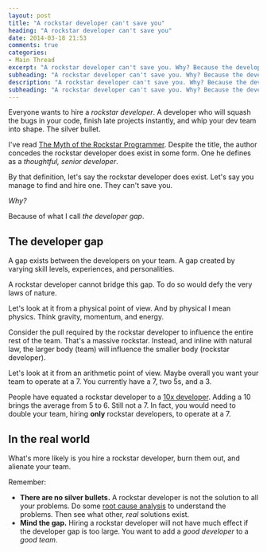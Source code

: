 ```yaml
---
layout: post
title: "A rockstar developer can't save you"
heading: "A rockstar developer can't save you"
date: 2014-03-18 21:53
comments: true
categories: 
- Main Thread
excerpt: "A rockstar developer can't save you. Why? Because the developer gap."
subheading: "A rockstar developer can't save you. Why? Because the developer gap."
description: "A rockstar developer can't save you. Why? Because the developer gap."
subheading: "A rockstar developer can't save you. Why? Because the developer gap."
---
```

Everyone wants to hire a *rockstar developer*. A developer who will squash the bugs in your code, finish late projects instantly, and whip your dev team into shape. The silver bullet.

I've read [The Myth of the Rockstar Programmer](http://www.hanselman.com/blog/TheMythOfTheRockstarProgrammer.aspx "The Myth of the Rockstar Programmer"). Despite the title, the author concedes the rockstar developer does exist in some form. One he defines as a *thoughtful, senior developer*.

By that definition, let's say the rockstar developer does exist. Let's say you manage to find and hire one. They can't save you.

*Why?*

Because of what I call *the developer gap*.

## The developer gap
A gap exists between the developers on your team. A gap created by varying skill levels, experiences, and personalities.

A rockstar developer cannot bridge this gap. To do so would defy the very laws of nature.

Let's look at it from a physical point of view. And by physical I mean physics. Think gravity, momentum, and energy.

Consider the pull required by the rockstar developer to influence the entire rest of the team. That's a massive rockstar. Instead, and inline with natural law, the larger body (team) will influence the smaller body (rockstar developer).

Let's look at it from an arithmetic point of view. Maybe overall you want your team to operate at a 7. You currently have a 7, two 5s, and a 3.

People have equated a rockstar developer to a [10x developer](https://medium.com/about-work/6aedba30ecfe). Adding a 10 brings the average from 5 to 6. Still not a 7. In fact, you would need to double your team, hiring **only** rockstar developers, to operate at a 7.

## In the real world
What's more likely is you hire a rockstar developer, burn them out, and alienate your team.

Remember:

- **There are no silver bullets.** A rockstar developer is not the solution to all your problems. Do some [root cause analysis](http://jason.pureconcepts.net/2010/04/root_cause_analysis/) to understand the problems. Then see what other, *real* solutions exist.
- **Mind the gap.** Hiring a rockstar developer will not have much effect if the developer gap is too large. You want to add a *good developer* to a *good team*.
